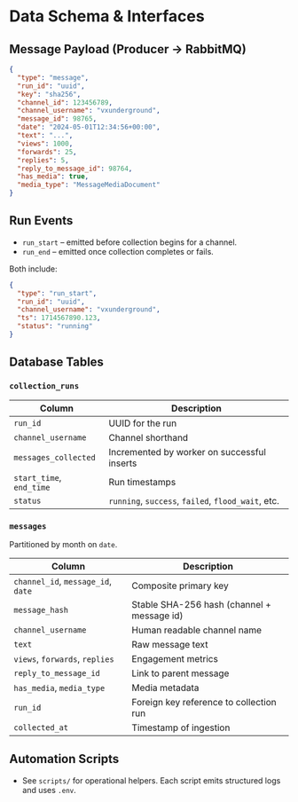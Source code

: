 # Data Schema & Interfaces

## Message Payload (Producer → RabbitMQ)

```json
{
  "type": "message",
  "run_id": "uuid",
  "key": "sha256",
  "channel_id": 123456789,
  "channel_username": "vxunderground",
  "message_id": 98765,
  "date": "2024-05-01T12:34:56+00:00",
  "text": "...",
  "views": 1000,
  "forwards": 25,
  "replies": 5,
  "reply_to_message_id": 98764,
  "has_media": true,
  "media_type": "MessageMediaDocument"
}
```

## Run Events

- `run_start` – emitted before collection begins for a channel.
- `run_end` – emitted once collection completes or fails.

Both include:

```json
{
  "type": "run_start",
  "run_id": "uuid",
  "channel_username": "vxunderground",
  "ts": 1714567890.123,
  "status": "running"
}
```

## Database Tables

### `collection_runs`

| Column | Description |
|--------|-------------|
| `run_id` | UUID for the run |
| `channel_username` | Channel shorthand |
| `messages_collected` | Incremented by worker on successful inserts |
| `start_time`, `end_time` | Run timestamps |
| `status` | `running`, `success`, `failed`, `flood_wait`, etc. |

### `messages`

Partitioned by month on `date`.

| Column | Description |
|--------|-------------|
| `channel_id`, `message_id`, `date` | Composite primary key |
| `message_hash` | Stable SHA-256 hash (channel + message id) |
| `channel_username` | Human readable channel name |
| `text` | Raw message text |
| `views`, `forwards`, `replies` | Engagement metrics |
| `reply_to_message_id` | Link to parent message |
| `has_media`, `media_type` | Media metadata |
| `run_id` | Foreign key reference to collection run |
| `collected_at` | Timestamp of ingestion |

## Automation Scripts

- See `scripts/` for operational helpers. Each script emits structured logs and uses `.env`.
